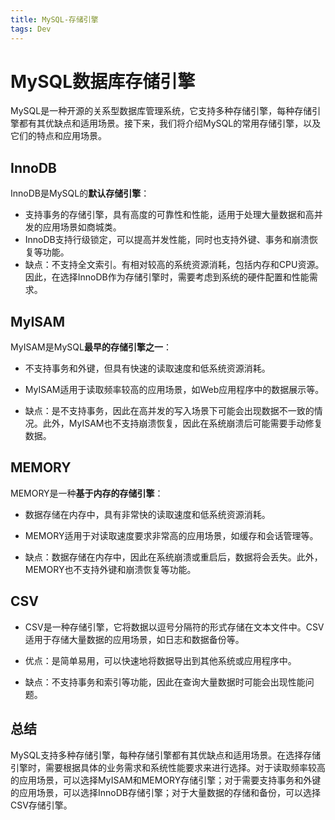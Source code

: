 ```yaml
---
title: MySQL-存储引擎
tags: Dev
---
```


# MySQL数据库存储引擎

MySQL是一种开源的关系型数据库管理系统，它支持多种存储引擎，每种存储引擎都有其优缺点和适用场景。接下来，我们将介绍MySQL的常用存储引擎，以及它们的特点和应用场景。<!--more-->

## InnoDB

InnoDB是MySQL的**默认存储引擎**：
- 支持事务的存储引擎，具有高度的可靠性和性能，适用于处理大量数据和高并发的应用场景如商城类。
- InnoDB支持行级锁定，可以提高并发性能，同时也支持外键、事务和崩溃恢复等功能。
- 缺点：不支持全文索引。有相对较高的系统资源消耗，包括内存和CPU资源。因此，在选择InnoDB作为存储引擎时，需要考虑到系统的硬件配置和性能需求。

## MyISAM

MyISAM是MySQL**最早的存储引擎之一**：
-  不支持事务和外键，但具有快速的读取速度和低系统资源消耗。
-  MyISAM适用于读取频率较高的应用场景，如Web应用程序中的数据展示等。

- 缺点：是不支持事务，因此在高并发的写入场景下可能会出现数据不一致的情况。此外，MyISAM也不支持崩溃恢复，因此在系统崩溃后可能需要手动修复数据。

## MEMORY

MEMORY是一种**基于内存的存储引擎**：
- 数据存储在内存中，具有非常快的读取速度和低系统资源消耗。
- MEMORY适用于对读取速度要求非常高的应用场景，如缓存和会话管理等。

- 缺点：数据存储在内存中，因此在系统崩溃或重启后，数据将会丢失。此外，MEMORY也不支持外键和崩溃恢复等功能。

## CSV

- CSV是一种存储引擎，它将数据以逗号分隔符的形式存储在文本文件中。CSV适用于存储大量数据的应用场景，如日志和数据备份等。

- 优点：是简单易用，可以快速地将数据导出到其他系统或应用程序中。
- 缺点：不支持事务和索引等功能，因此在查询大量数据时可能会出现性能问题。

## 总结

MySQL支持多种存储引擎，每种存储引擎都有其优缺点和适用场景。在选择存储引擎时，需要根据具体的业务需求和系统性能要求来进行选择。对于读取频率较高的应用场景，可以选择MyISAM和MEMORY存储引擎；对于需要支持事务和外键的应用场景，可以选择InnoDB存储引擎；对于大量数据的存储和备份，可以选择CSV存储引擎。